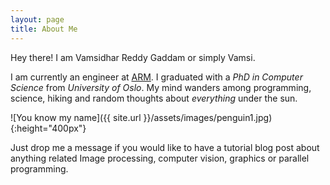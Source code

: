 ```yaml
---
layout: page
title: About Me
---
```

 <head>
    <script type="text/javascript" src="https://www.gstatic.com/charts/loader.js"></script>
    <script type="text/javascript">
      google.charts.load('current', {packages:["orgchart"]});
      google.charts.setOnLoadCallback(drawChart);

      function drawChart() {
        var data = new google.visualization.DataTable();
        data.addColumn('string', 'Name');
        data.addColumn('string', 'Manager');
        data.addColumn('string', 'ToolTip');

        // For each orgchart box, provide the name, manager, and tooltip to
        // show.
data.addRows([
		  ['Mike','',''],
		  ['Jim', 'Mike',''],
          ['Alice', 'Mike', ''],
          ['Bob', 'Jim', 'Bob Sponge'],
          ['Carol', 'Bob', '']
        ]);

        // Create the chart.
        var chart = new google.visualization.OrgChart(document.getElementById('chart_div'));
        // Draw the chart, setting the allowHtml option to true for the
        // tooltips.
        chart.draw(data, {allowHtml:true});
      }
 </script>
</head>

<p class="message">
  Hey there! I am Vamsidhar Reddy Gaddam or simply Vamsi.
</p>


I am currently an engineer at [ARM](http://www.arm.com/). I graduated with a *PhD
in Computer Science* from *University of Oslo*. My mind wanders among
programming, science, hiking and random thoughts about *everything* under the
sun. 

![You know my name]({{ site.url }}/assets/images/penguin1.jpg){:height="400px"}

Just drop me a message if you would like to have a tutorial blog post about
anything related Image processing, computer vision, graphics or parallel
programming. 

<div id="chart_div" style="width: 300px; height: 400px;"></div>
